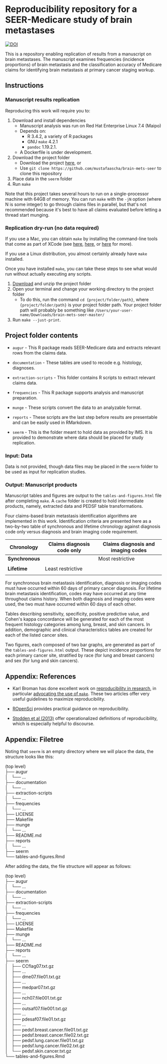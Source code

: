 # Reproducibility repository for a SEER-Medicare study of brain metastases

[![DOI](https://zenodo.org/badge/DOI/10.5281/zenodo.1300053.svg)](https://doi.org/10.5281/zenodo.1300053)

This is a repository enabling replication of results from a manuscript on brain metastases. The manuscript examines frequencies (incidence proportions) of brain metastasis and the classification accuracy of Medicare claims for identifying brain metastasis at primary cancer staging workup. 

## Instructions 

### Manuscript results replication

Reproducing this work will require you to:   

1. Download and install dependencies  
    - Manuscript analysis was run on Red Hat Enterprise Linux 7.4 (Maipo)
    - Depends on: 
        - R 3.4.2, a variety of R packages
        - GNU `make` 4.2.1
        - `pandoc` 1.19.2.1. 
    - A Dockerfile is under development. 
2. Download the project folder 
    - Download the project [here](https://github.com/mustafaascha/brain-mets-seer/archive/master.zip), or 
    - Use `git clone https://github.com/mustafaascha/brain-mets-seer` to clone this repository 
3. Place data in the `seerm` folder 
4. Run `make`  

Note that this project takes several hours to run on a single-processor machine with 64GB of memory. You can run `make` with the `-jN` option (where N is some integer) to go through claims files in parallel, but that's not recommended because it's best to have all claims evaluated before letting a thread start munging.      


### Replication dry-run (no data required)   

If you use a Mac, you can obtain `make` by installing the command-line tools that come as part of XCode (see [here](https://stackoverflow.com/questions/10265742/how-to-install-make-and-gcc-on-a-mac), [here](http://railsapps.github.io/xcode-command-line-tools.html), or [here](https://gist.github.com/rtrouton/f92f263414aaeb946e54) for more).

If you use a Linux distribution, you almost certainly already have `make` installed.
        
Once you have installed `make`, you can take these steps to see what would run without actually executing any scripts. 

1. [Download](https://github.com/mustafaascha/brain-mets-seer/archive/master.zip) and unzip the project folder   
2. Open your terminal and change your working directory to the project folder
    - To do this, run the command `cd {project/folder/path}`, where `{project/folder/path}` is your project folder path. Your project folder path will probably be something like `/Users/your-user-name/Downloads/brain-mets-seer-master/`
3. Run `make --just-print`.     

## Project folder contents

- `augur` - This R package reads SEER-Medicare data and extracts relevant rows from the claims data.      

- `documentation` - These tables are used to recode e.g. histology, diagnoses.     

- `extraction-scripts` - This folder contains R scripts to extract relevant claims data.     

- `frequencies` - This R package supports analysis and manuscript preparation.    

- `munge` - These scripts convert the data to an analyzable format.     

- `reports` - These scripts are the last step before results are presentable and can be easily used in RMarkdown.    

- `seerm` - This is the folder meant to hold data as provided by IMS. It is provided to demonstrate where data should be placed for study replication. 

### Input: Data  

Data is not provided, though data files may be placed in the `seerm` folder to be used as input for replication studies. 

### Output: Manuscript products

Manuscript tables and figures are output to the `tables-and-figures.html` file after completing `make`. A `cache` folder is created to hold intermediate products, namely, extracted data and PEDSF table transformations. 

Four claims-based brain metastasis identification algorithms are implemented in this work. Identification criteria are presented here as a two-by-two table of synchronous and lifetime chronology against diagnosis code only versus diagnosis and brain imaging code requirement. 

| Chronology      | Claims diagnosis code only        | Claims diagnosis and imaging codes |  
| --------------- | --------------------------------- | ---------------------------------- | 
| **Synchronous** |                                   | Most restrictive
|                 |                                   | 
| **Lifetime**    | Least restrictive                 | 
|                 |                                   | 

For synchronous brain metastasis identification, diagnosis or imaging codes must have occurred within 60 days of primary cancer diagnosis. For lifetime brain metastasis identification, codes may have occurred at any time throughout claims history. When both diagnosis and imaging codes were used, the two must have occurred within 60 days of each other. 

Tables describing sensitivity, specificity, positive predictive value, and Cohen's kappa concordance will be generated for each of the most frequent histology categories among lung, breast, and skin cancers. In addition, demographic and clinical characteristics tables are created for each of the listed cancer sites.    

Two figures, each composed of two bar graphs, are generated as part of the `tables-and-figures.html` output. These depict incidence proportions for each primary cancer site, stratified by race (for lung and breast cancers) and sex (for lung and skin cancers).     


## Appendix: References

- Karl Broman has done excellent work on [reproducibility in research](https://kbroman.org/steps2rr/), in particular [advocating the use of `make`](http://kbroman.org/minimal_make/). These two articles offer very useful guidelines to maximize reproducibility.  

- [ROpenSci](http://ropensci.github.io/reproducibility-guide/) provides practical guidance on reproducibility.     

- [Stodden et al (2013)](http://stodden.net/icerm_report.pdf) offer operationalized definitions of reproducibility, which is especially helpful to discourse.    

## Appendix: Filetree  

Noting that `seerm` is an empty directory where we will place the data, the structure looks like this: 

(top level)   
├── augur    
│   └── ...    
├── documentation    
│   └── ...    
├── extraction-scripts    
│   └── ...    
├── frequencies    
│   └── ...    
├── LICENSE    
├── Makefile    
├── munge    
│   └── ...    
├── README.md    
├── reports    
│   └── ...    
├── seerm     
└── tables-and-figures.Rmd      
  
After adding the data, the file structure will appear as follows: 

(top level)    
├── augur     
│   └── ...     
├── documentation    
│   └── ...    
├── extraction-scripts    
│   └── ...    
├── frequencies    
│   └── ...    
├── LICENSE    
├── Makefile    
├── munge    
│   └── ...    
├── README.md    
├── reports    
│   └── ...    
├── seerm     
│   ├── CCflag07.txt.gz    
│   ├── ...    
│   ├── dme07.file01.txt.gz    
│   ├── ...    
│   ├── medpar07.txt.gz    
│   ├── ...    
│   ├── nch07.file001.txt.gz    
│   ├── ...    
│   ├── outsaf07.file001.txt.gz    
│   ├── ...    
│   ├── pdesaf07.file01.txt.gz    
│   ├── ...    
│   ├── pedsf.breast.cancer.file01.txt.gz    
│   ├── pedsf.breast.cancer.file02.txt.gz    
│   ├── pedsf.lung.cancer.file01.txt.gz    
│   ├── pedsf.lung.cancer.file02.txt.gz    
│   └── pedsf.skin.cancer.txt.gz    
└── tables-and-figures.Rmd       


